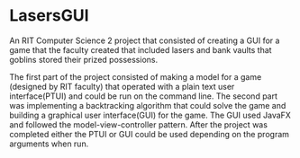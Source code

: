# LasersGUI
An RIT Computer Science 2 project that consisted of creating a GUI for a game that the faculty created that included lasers and bank vaults that goblins stored their prized possessions.

The first part of the project consisted of making a model for a game (designed by RIT faculty) that operated with a plain text user interface(PTUI) and could be run on the command line.
The second part was implementing a backtracking algorithm that could solve the game and building a graphical user interface(GUI) for the game. The GUI used JavaFX and followed the 
model-view-controller pattern. After the project was completed either the PTUI or GUI could be used depending on the program arguments when run.
